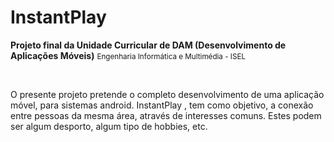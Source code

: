 # InstantPlay
<b>Projeto final da Unidade Curricular de DAM (Desenvolvimento de Aplicações Móveis)</b>
<small>Engenharia Informática e Multimédia - ISEL</small>

<br />
<p>O presente projeto pretende o completo desenvolvimento de uma aplicação móvel, para sistemas android.
InstantPlay , tem como objetivo, a conexão entre pessoas da mesma área, através de interesses comuns. Estes podem ser algum desporto, algum tipo de hobbies, etc.</p>
